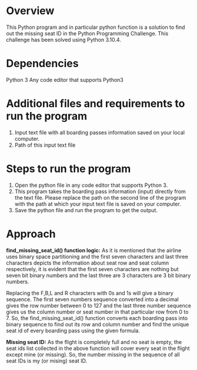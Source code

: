 # Overview

This Python program and in particular python function is a solution to find out the missing seat ID in the Python Programming Challenge. This challenge has been solved using Python 3.10.4.

# Dependencies

Python 3
Any code editor that supports Python3

# Additional files and requirements to run the program

1. Input text file with all boarding passes information saved on your local computer.
2. Path of this input text file

# Steps to run the program

1. Open the python file in any code editor that supports Python 3.
2. This program takes the boarding pass information (input) directly from the text file. Please replace the path on the second line of the program with the path at        which your input text file is saved on your computer.
3. Save the python file and run the program to get the output.


# Approach

**find_missing_seat_id() function logic:**
As it is mentioned that the airline uses binary space partitioning and the first seven characters and last three characters depicts the information about seat row and seat column respectively, it is evident that the first seven characters are nothing but seven bit binary numbers and the last three are 3 characters are 3 bit binary numbers.

Replacing the F,B,L and R characters with 0s and 1s will give a binary sequence. The first seven numbers sequence converted into a decimal gives the row number between 0 to 127 and the last three number sequence gives us the column number or seat number in that particular row from 0 to 7.
So, the find_missing_seat_id() function converts each boarding pass into binary sequence to find out its row and column number and find the unique seat id of every boarding pass using the given formula.

**Missing seat ID:**
As the flight is completely full and no seat is empty, the seat ids list collected in the above function will cover every seat in the flight except mine (or missing). So, the number missing in the sequence of all seat IDs is my (or mising) seat ID.

